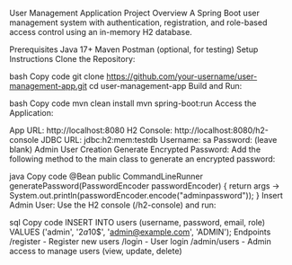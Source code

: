 User Management Application
Project Overview
A Spring Boot user management system with authentication, registration, and role-based access control using an in-memory H2 database.

Prerequisites
Java 17+
Maven
Postman (optional, for testing)
Setup Instructions
Clone the Repository:

bash
Copy code
git clone https://github.com/your-username/user-management-app.git
cd user-management-app
Build and Run:

bash
Copy code
mvn clean install
mvn spring-boot:run
Access the Application:

App URL: http://localhost:8080
H2 Console: http://localhost:8080/h2-console
JDBC URL: jdbc:h2:mem:testdb
Username: sa
Password: (leave blank)
Admin User Creation
Generate Encrypted Password: Add the following method to the main class to generate an encrypted password:

java
Copy code
@Bean
public CommandLineRunner generatePassword(PasswordEncoder passwordEncoder) {
return args -> System.out.println(passwordEncoder.encode("adminpassword"));
}
Insert Admin User: Use the H2 console (/h2-console) and run:

sql
Copy code
INSERT INTO users (username, password, email, role)
VALUES ('admin', '$2a$10$<encryptedpassword>', 'admin@example.com', 'ADMIN');
Endpoints
/register - Register new users
/login - User login
/admin/users - Admin access to manage users (view, update, delete)
